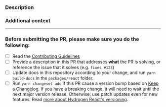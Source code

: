 <!-- Thank you for contributing! -->

### Description

<!-- Insert your description here and provide info about what issue this PR is solving -->

### Additional context

<!-- e.g. is there anything you'd like reviewers to focus on? -->

---

### Before submitting the PR, please make sure you do the following:

- [ ] Read the [Contributing Guidelines](https://github.com/Shopify/hydrogen-react/blob/main/CONTRIBUTING.md)
- [ ] Provide a description in this PR that addresses **what** the PR is solving, or reference the issue that it solves (e.g. `fixes #123`)
- [ ] Update docs in this repository according to your change, and run `yarn build-docs` in the `packages/react` folder.
- [ ] Run `yarn changeset add` if this PR cause a version bump based on [Keep a Changelog](http://keepachangelog.com/en/1.0.0/). If you have a breaking change, it will need to wait until the next major version release. Otherwise, use patch updates even for new features. Read [more about Hydrogen React's versioning](https://github.com/shopify/hydrogen-react/blob/main/readme.md#versioning).
